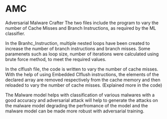 # AMC
Adversarial Malware Crafter
The two files include the program to vary the number of Cache Misses and Branch Instructions, as required by the ML classifier.

In the Branhc_Instruction, multiple nested loops have been created to increase the number of branch instructions and branch misses. 
Some paramenets such as loop size, number of iterations were calculated using brute force method, to meet the required values.

In the clflush file, the code is written to vary the number of cache misses. With the help of using Embedded Clflush instructions,
the elements of the declared array are removed respectively from the cache memory and then reloaded to vary the number of cache misses.
(Explained more in the code)

The Malware model helps with classification of various malwares with a good accuracy and adversarial attack will help to generate the attacks on the malware model degrading the perfromance of the model and the malware model can be made more robust with adversarial training.
